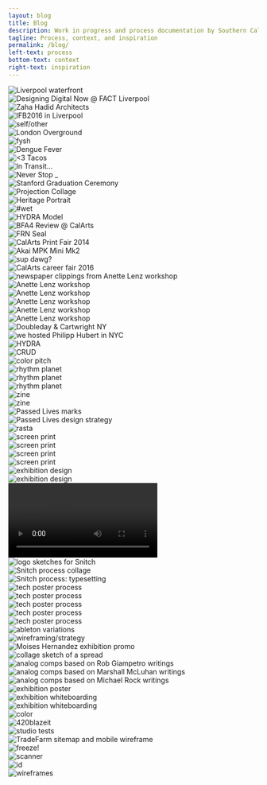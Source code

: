 ```yaml
---
layout: blog
title: Blog
description: Work in progress and process documentation by Southern California based graphic and multimedia designer Stedman Halliday
tagline: Process, context, and inspiration
permalink: /blog/
left-text: process
bottom-text: context
right-text: inspiration
---
```

<!-- <div class="grid-item col"><img src="{{ site.data.global_assets.placeholder }}" data-src="images/_" alt="_"></div> -->
<div class="grid-item col"><img src="{{ site.data.global_assets.placeholder }}" data-src="images/liverpool-waterfront.jpg" alt="Liverpool waterfront"></div>
<div class="grid-item col"><img src="{{ site.data.global_assets.placeholder }}" data-src="images/ddn-tote.jpg" alt="Designing Digital Now @ FACT Liverpool"></div>
<div class="grid-item col2"><img src="{{ site.data.global_assets.placeholder }}" data-src="images/zaha-hadid.jpg" alt="Zaha Hadid Architects"></div>
<div class="grid-item col2"><img src="{{ site.data.global_assets.placeholder }}" data-src="images/ifb2016.jpg" alt="IFB2016 in Liverpool"></div>
<div class="grid-item col"><img src="{{ site.data.global_assets.placeholder }}" data-src="images/london-ug.jpg" alt="self/other"></div>
<div class="grid-item col2"><img src="{{ site.data.global_assets.placeholder }}" data-src="images/london-og.jpg" alt="London Overground"></div>
<div class="grid-item col"><img src="{{ site.data.global_assets.placeholder }}" data-src="images/fysh.jpg" alt="fysh"></div>
<div class="grid-item col"><img src="{{ site.data.global_assets.placeholder }}" data-src="images/dengue-fever.jpg" alt="Dengue Fever"></div>
<div class="grid-item col"><img src="{{ site.data.global_assets.placeholder }}" data-src="images/taco-truck.jpg" alt="<3 Tacos"></div>
<div class="grid-item col"><img src="{{ site.data.global_assets.placeholder }}" data-src="images/in-transit.jpg" alt="In Transit..."></div>
<div class="grid-item col"><img src="{{ site.data.global_assets.placeholder }}" data-src="images/never-stop.jpg" alt="Never Stop _"></div>
<div class="grid-item col2"><img src="{{ site.data.global_assets.placeholder }}" data-src="images/stanford-grad.jpg" alt="Stanford Graduation Ceremony"></div>
<div class="grid-item col2"><img src="{{ site.data.global_assets.placeholder }}" data-src="images/projection-collage.jpg" alt="Projection Collage"></div>
<div class="grid-item col"><img src="{{ site.data.global_assets.placeholder }}" data-src="images/cultural-dress.jpg" alt="Heritage Portrait"></div>
<div class="grid-item col"><img src="{{ site.data.global_assets.placeholder }}" data-src="images/wet.jpg" alt="#wet"></div>
<div class="grid-item col"><img src="{{ site.data.global_assets.placeholder }}" data-src="images/hydra-model.gif" alt="HYDRA Model"></div>
<div class="grid-item col2"><img src="{{ site.data.global_assets.placeholder }}" data-src="images/final-reviews.jpg" alt="BFA4 Review @ CalArts"></div>
<div class="grid-item col"><img src="{{ site.data.global_assets.placeholder }}" data-src="images/frn-seal.jpg" alt="FRN Seal"></div>
<div class="grid-item col"><img src="{{ site.data.global_assets.placeholder }}" data-src="images/print-fair.jpg" alt="CalArts Print Fair 2014"></div>
<div class="grid-item col"><img src="{{ site.data.global_assets.placeholder }}" data-src="images/akai-mpk-mini.jpg" alt="Akai MPK Mini Mk2"></div>
<div class="grid-item"><img src="{{ site.data.global_assets.placeholder }}" data-src="images/jada.png" alt="sup dawg?"></div>
<div class="grid-item"><img src="{{ site.data.global_assets.placeholder }}" data-src="images/jobfair.jpg" alt="CalArts career fair 2016"></div>
<div class="grid-item col"><img src="{{ site.data.global_assets.placeholder }}" data-src="images/cutpaste.jpg" alt="newspaper clippings from Anette Lenz workshop"></div>
<div class="grid-item"><img src="{{ site.data.global_assets.placeholder }}" data-src="images/2016-04-04-lenz_01.png" alt="Anette Lenz workshop"></div>
<div class="grid-item"><img src="{{ site.data.global_assets.placeholder }}" data-src="images/2016-04-04-lenz_02.png" alt="Anette Lenz workshop"></div>
<div class="grid-item"><img src="{{ site.data.global_assets.placeholder }}" data-src="images/2016-04-04-lenz_03.gif" alt="Anette Lenz workshop"></div>
<div class="grid-item"><img src="{{ site.data.global_assets.placeholder }}" data-src="images/anette-lenz-posters.jpg" alt="Anette Lenz workshop"></div>
<div class="grid-item"><img src="{{ site.data.global_assets.placeholder }}" data-src="images/lenz-wall.jpg" alt="Anette Lenz workshop"></div>
<div class="grid-item"><img src="{{ site.data.global_assets.placeholder }}" data-src="images/nyc-doubleday.jpg" alt="Doubleday & Cartwright NY"></div>
<div class="grid-item col2"><img src="{{ site.data.global_assets.placeholder }}" data-src="images/hfischer.jpg" alt="we hosted Philipp Hubert in NYC"></div>
<div class="grid-item"><img src="{{ site.data.global_assets.placeholder }}" data-src="images/hyd0404.png" alt="HYDRA"></div>
<div class="grid-item"><img src="{{ site.data.global_assets.placeholder }}" data-src="images/fella.gif" alt="CRUD"></div>
<div class="grid-item col2"><img src="{{ site.data.global_assets.placeholder }}" data-src="images/acc.gif" alt="color pitch"></div>
<div class="grid-item"><img src="{{ site.data.global_assets.placeholder }}" data-src="images/gs-1.png" alt="rhythm planet"></div>
<div class="grid-item"><img src="{{ site.data.global_assets.placeholder }}" data-src="images/gs-2.png" alt="rhythm planet"></div>
<div class="grid-item"><img src="{{ site.data.global_assets.placeholder }}" data-src="images/gs-3.png" alt="rhythm planet"></div>
<div class="grid-item"><img src="{{ site.data.global_assets.placeholder }}" data-src="images/0111-rmn-2.jpg" alt="zine"></div>
<div class="grid-item"><img src="{{ site.data.global_assets.placeholder }}" data-src="images/0111-rmn-1.jpg" alt="zine"></div>
<div class="grid-item col"><img src="{{ site.data.global_assets.placeholder }}" data-src="images/passed-lives.png" alt="Passed Lives marks"></div>
<div class="grid-item col"><img src="{{ site.data.global_assets.placeholder }}" data-src="images/passed-lives-ds.png" alt="Passed Lives design strategy"></div>
<div class="grid-item col"><img src="{{ site.data.global_assets.placeholder }}" data-src="images/rasta.jpg" alt="rasta"></div>
<div class="grid-item"><img src="{{ site.data.global_assets.placeholder }}" data-src="images/cab-rack.jpg" alt="screen print"></div>
<div class="grid-item col2"><img src="{{ site.data.global_assets.placeholder }}" data-src="images/cab-dancers.jpg" alt="screen print"></div>
<div class="grid-item"><img src="{{ site.data.global_assets.placeholder }}" data-src="images/gaines.jpg" alt="screen print"></div>
<div class="grid-item"><img src="{{ site.data.global_assets.placeholder }}" data-src="images/gaines-2.jpg" alt="screen print"></div>
<div class="grid-item col2"><img src="{{ site.data.global_assets.placeholder }}" data-src="images/rtw-1.png" alt="exhibition design"></div>
<div class="grid-item col2"><img src="{{ site.data.global_assets.placeholder }}" data-src="images/rtw-2.png" alt="exhibition design"></div>
<div class="grid-item col2"><video data-src="images/rtw.mov" autoplay loop alt="exhibition design"></video></div>
<div class="grid-item col"><img src="{{ site.data.global_assets.placeholder }}" data-src="images/snitch-sketches.jpg" alt="logo sketches for Snitch"></div>
<div class="grid-item col2"><img src="{{ site.data.global_assets.placeholder }}" data-src="images/snitch-process.png" alt="Snitch process collage"></div>
<div class="grid-item col2"><img src="{{ site.data.global_assets.placeholder }}" data-src="images/neuromancer.png" alt="Snitch process: typesetting"></div>
<div class="grid-item col"><img src="{{ site.data.global_assets.placeholder }}" data-src="images/offset-1.png" alt="tech poster process"></div>
<div class="grid-item col"><img src="{{ site.data.global_assets.placeholder }}" data-src="images/offset-2.png" alt="tech poster process"></div>
<div class="grid-item col"><img src="{{ site.data.global_assets.placeholder }}" data-src="images/offset-3.png" alt="tech poster process"></div>
<div class="grid-item col"><img src="{{ site.data.global_assets.placeholder }}" data-src="images/offset-4.png" alt="tech poster process"></div>
<div class="grid-item col2"><img src="{{ site.data.global_assets.placeholder }}" data-src="images/offset-sketches.png" alt="tech poster process"></div>
<div class="grid-item col2"><img src="{{ site.data.global_assets.placeholder }}" data-src="images/ableton-variations.png" alt="ableton variations"></div>
<div class="grid-item col2"><img src="{{ site.data.global_assets.placeholder }}" data-src="images/kad-wf.gif" alt="wireframing/strategy"></div>
<div class="grid-item col"><img src="{{ site.data.global_assets.placeholder }}" data-src="images/fear.jpg" alt="Moises Hernandez exhibition promo"></div>
<div class="grid-item col"><img src="{{ site.data.global_assets.placeholder }}" data-src="images/content-scan.png" alt="collage sketch of a spread"></div>
<div class="grid-item col"><img src="{{ site.data.global_assets.placeholder }}" data-src="images/giampetro.gif" alt="analog comps based on Rob Giampetro writings"></div>
<div class="grid-item col"><img src="{{ site.data.global_assets.placeholder }}" data-src="images/mcluhan.gif" alt="analog comps based on Marshall McLuhan writings"></div>
<div class="grid-item col"><img src="{{ site.data.global_assets.placeholder }}" data-src="images/rock.gif" alt="analog comps based on Michael Rock writings"></div>
<div class="grid-item col"><img src="{{ site.data.global_assets.placeholder }}" data-src="images/nu-poster.png" alt="exhibition poster"></div>
<div class="grid-item col2"><img src="{{ site.data.global_assets.placeholder }}" data-src="images/nu-sculpt.png" alt="exhibition whiteboarding"></div>
<div class="grid-item col"><img src="{{ site.data.global_assets.placeholder }}" data-src="images/nu-floor.png" alt="exhibition whiteboarding"></div>
<div class="grid-item col"><img src="{{ site.data.global_assets.placeholder }}" data-src="images/kaimamiru.jpg" alt="color"></div>
<div class="grid-item col"><img src="{{ site.data.global_assets.placeholder }}" data-src="images/clef-j.jpg" alt="420blazeit"></div>
<div class="grid-item col"><img src="{{ site.data.global_assets.placeholder }}" data-src="images/studio-sphere.gif" alt="studio tests"></div>
<div class="grid-item col2"><img src="{{ site.data.global_assets.placeholder }}" data-src="images/tradefarm-sitemap.png" alt="TradeFarm sitemap and mobile wireframe"></div>
<div class="grid-item col"><img src="{{ site.data.global_assets.placeholder }}" data-src="images/revolver.jpg" alt="freeze!"></div>
<div class="grid-item col"><img src="{{ site.data.global_assets.placeholder }}" data-src="images/scans.gif" alt="scanner"></div>
<div class="grid-item col"><img src="{{ site.data.global_assets.placeholder }}" data-src="images/id.jpg" alt="id"></div>
<div class="grid-item col"><img src="{{ site.data.global_assets.placeholder }}" data-src="images/bse-sketches.jpg" alt="wireframes"></div>

